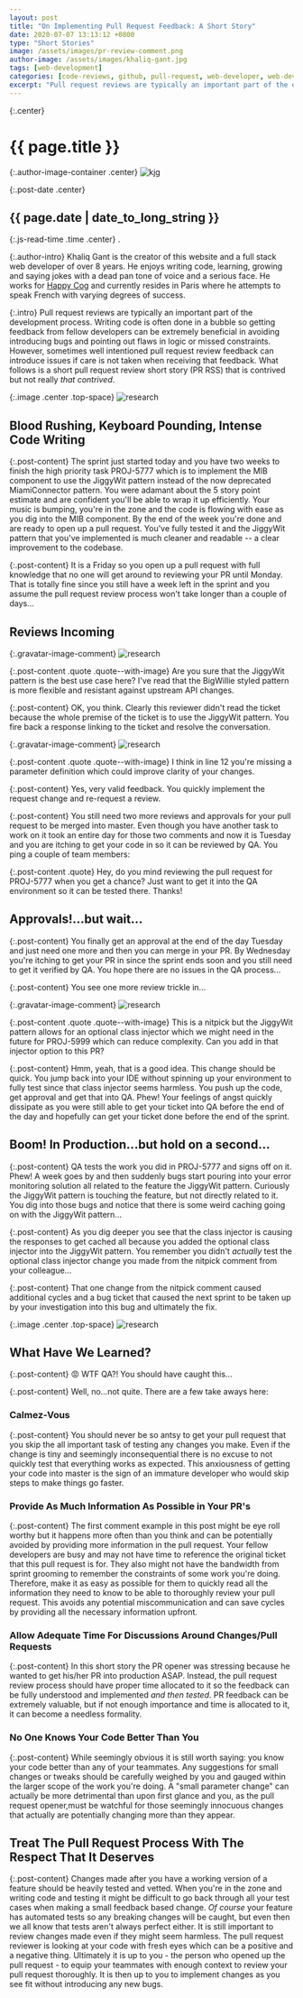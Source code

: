 ```yaml
---
layout: post
title: "On Implementing Pull Request Feedback: A Short Story"
date: 2020-07-07 13:13:12 +0800
type: "Short Stories"
image: /assets/images/pr-review-comment.png
author-image: /assets/images/khaliq-gant.jpg
tags: [web-development]
categories: [code-reviews, github, pull-request, web-developer, web-development, short-stories]
excerpt: "Pull request reviews are typically an important part of the development process. What follows is a short pull request review short story (PR RSS) that is contrived but not really that contrived."
---
```


{:.center}
# {{ page.title }}

{:.author-image-container .center}
![kjg]({{page.author-image}})

{:.post-date .center}
## {{ page.date | date_to_long_string }}

{:.js-read-time .time .center}
.

{:.author-intro}
Khaliq Gant is the creator of this website and a full stack web developer of over 8 years.
He enjoys writing code, learning, growing and saying jokes with a dead pan tone of voice and a serious face.
He works for <a href="https://www.happycog.com/" target="_blank">Happy Cog</a>
and currently resides in Paris where he attempts to speak French with varying
degrees of success.

{:.intro}
Pull request reviews are typically an important part of the development process.
Writing code is often done in a bubble so getting feedback from fellow
developers can be extremely beneficial in avoiding introducing bugs and pointing
out flaws in logic or missed constraints. However, sometimes well intentioned
pull request review feedback can introduce issues if care is not taken when
receiving that feedback. What follows is a short pull request review short story (PR RSS)
that is contrived but not really _that contrived_.

{:.image .center .top-space}
![research](/assets/images/intense-coding.jpg)

## Blood Rushing, Keyboard Pounding, Intense Code Writing

{:.post-content}
The sprint just started today and you have two weeks to finish the high priority
task PROJ-5777 which is to implement the MIB component to use the JiggyWit pattern
instead of the now deprecated MiamiConnector pattern. You were adamant about
the 5 story point estimate and are confident you'll be able to wrap it up efficiently.
Your music is bumping, you're in the zone and the code is flowing with ease
as you dig into the MIB component. By the end of the week you're done and are ready
to open up a pull request. You've fully tested it and the JiggyWit pattern that
you've implemented is much cleaner and readable -- a clear improvement to the codebase.

{:.post-content}
It is a Friday so you open up a pull request with full knowledge that no one will
get around to reviewing your PR until Monday. That is totally fine since you
still have a week left in the sprint and you assume the pull request review process
won't take longer than a couple of days...

## Reviews Incoming

{:.gravatar-image-comment}
![research](/assets/images/reviewer-1-avatar.png)

{:.post-content .quote .quote--with-image}
Are you sure that the JiggyWit pattern is the best use case here? I've read
that the BigWillie styled pattern is more flexible and resistant against
upstream API changes.

{:.post-content}
OK, you think. Clearly this reviewer didn't read the ticket because the whole
premise of the ticket is to use the JiggyWit pattern. You fire back a response
linking to the ticket and resolve the conversation.

{:.gravatar-image-comment}
![research](/assets/images/reviewer-2-avatar.png)

{:.post-content .quote .quote--with-image}
I think in line 12 you're missing a parameter definition which could improve
clarity of your changes.

{:.post-content}
Yes, very valid feedback. You quickly implement the request change and re-request
a review.

{:.post-content}
You still need two more reviews and approvals for your pull request to be merged
into master. Even though you have another task to work on it took an entire day
for those two comments and now it is Tuesday and you are itching to get your code in
so it can be reviewed by QA. You ping a couple of team members:

{:.post-content .quote}
Hey, do you mind reviewing the pull request for PROJ-5777 when you get a chance?
Just want to get it into the QA environment so it can be tested there. Thanks!

## Approvals!...but wait...

{:.post-content}
You finally get an approval at the end of the day Tuesday and just need one more
and then you can merge in your PR. By Wednesday you're itching to get your PR
in since the sprint ends soon and you still need to get it verified by QA. You hope
there are no issues in the QA process...

{:.post-content}
You see one more review trickle in...

{:.gravatar-image-comment}
![research](/assets/images/reviewer-3-avatar.png)

{:.post-content .quote .quote--with-image}
This is a nitpick but the JiggyWit pattern allows for an optional class injector
which we might need in the future for PROJ-5999 which can reduce complexity. Can
you add in that injector option to this PR?

{:.post-content}
Hmm, yeah, that is a good idea. This change should be quick. You jump back into your
IDE without spinning up your environment to fully test since that class injector
seems harmless. You push up the code, get approval and get that into QA. Phew! Your feelings
of angst quickly dissipate as you were still able to get your ticket into QA before
the end of the day and hopefully can get your ticket done before the end of the sprint.

## Boom! In Production...but hold on a second...

{:.post-content}
QA tests the work you did in PROJ-5777 and signs off on it. Phew! A week goes by and then
suddenly bugs start pouring into your error monitoring solution all related
to the feature the JiggyWit pattern. Curiously the JiggyWit pattern is touching the feature, but not directly related to it. You dig
into those bugs and notice that there is some weird caching going on with the JiggyWit pattern...

{:.post-content}
As you dig deeper you see that the class injector is causing the responses to get
cached all because you added the optional class injector into the JiggyWit pattern.
You remember you didn't _actually_ test the optional class injector change you made
from the nitpick comment from your colleague...

{:.post-content}
That one change from the nitpick
comment caused additional cycles and a bug ticket that caused the next sprint to be
taken up by your investigation into this bug and ultimately the fix.

{:.image .center .top-space}
![research](/assets/images/coding-regret.jpg)

## What Have We Learned?

{:.post-content}
😡 WTF QA?! You should have caught this...

{:.post-content}
Well, no...not quite. There are a few take aways here:

### Calmez-Vous

{:.post-content}
You should never be so antsy to get your pull request that you skip the all important
task of testing any changes you make. Even if the change is tiny and seemingly
inconsequential there is no excuse to not quickly test that everything works
as expected. This anxiousness of getting your code into master is the sign
of an immature developer who would skip steps to make things go faster.

### Provide As Much Information As Possible in Your PR's

{:.post-content}
The first comment example in this post might be eye roll worthy but it happens more often
than you think and can be potentially avoided by providing more information in
the pull request. Your fellow developers are busy and may not have time to reference
the original ticket that this pull request is for. They also might not have the bandwidth
from sprint grooming to remember the constraints of some work you're doing. Therefore,
make it as easy as possible for them to quickly read all the information they
need to know to be able to thoroughly review your pull request. This avoids any
potential miscommunication and can save cycles by providing all the necessary information
upfront.

### Allow Adequate Time For Discussions Around Changes/Pull Requests

{:.post-content}
In this short story the PR opener was stressing because he wanted to get his/her PR
into production ASAP. Instead, the pull request review process should have proper time
allocated to it so the feedback can be fully understood and implemented *and then tested*.
PR feedback can be extremely valuable, but if not enough importance and time is allocated
to it, it can become a needless formality.

### No One Knows Your Code Better Than You

{:.post-content}
While seemingly obvious it is still worth saying: you know your code better than
any of your teammates. Any suggestions for small changes or tweaks should be carefully
weighed by you and gauged within the larger scope of the work you're doing. A "small parameter change"
can actually be more detrimental than upon first glance and you, as the pull request
opener,must be watchful for those seemingly innocuous changes that actually
are potentially changing more than they appear.


## Treat The Pull Request Process With The Respect That It Deserves

{:.post-content}
Changes made after you have a working version of a feature should be heavily tested
and vetted. When you're in the zone and writing code and testing it might be
difficult to go back through all your test cases when making a small feedback based
change. _Of course_ your feature has automated tests so any breaking changes will be caught,
but even then we all know that tests aren't always perfect either. It is still
important to review changes made even if they might seem harmless. The pull request
reviewer is looking at your code with fresh eyes which can be a positive and a negative thing.
Ultimately it is up to you - the person who opened up the pull request - to equip your
teammates with enough context to review your pull request thoroughly. It is then up to
you to implement changes as you see fit without introducing any new bugs.
